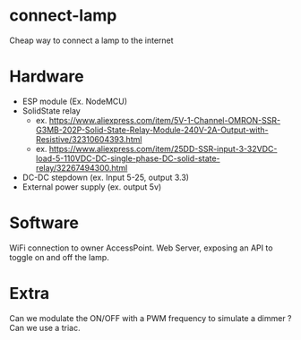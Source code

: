 # connect-lamp

Cheap way to connect a lamp to the internet

# Hardware

- ESP module (Ex. NodeMCU)
- SolidState relay
  - ex. https://www.aliexpress.com/item/5V-1-Channel-OMRON-SSR-G3MB-202P-Solid-State-Relay-Module-240V-2A-Output-with-Resistive/32310604393.html
  - ex. https://www.aliexpress.com/item/25DD-SSR-input-3-32VDC-load-5-110VDC-DC-single-phase-DC-solid-state-relay/32267494300.html
- DC-DC stepdown (ex. Input 5-25, output 3.3)
- External power supply (ex. output 5v)

# Software

WiFi connection to owner AccessPoint.
Web Server, exposing an API to toggle on and off the lamp.

# Extra

Can we modulate the ON/OFF with a PWM frequency to simulate a dimmer ?
Can we use a triac.
